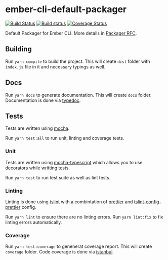 # ember-cli-default-packager

[![Build Status](https://travis-ci.org/ember-cli/ember-cli-default-packager.svg?branch=master)](https://travis-ci.org/ember-cli/ember-cli-default-packager)
[![Build status](https://ci.appveyor.com/api/projects/status/j21toym135ix7g6k?svg=true)](https://ci.appveyor.com/project/embercli/ember-cli-default-packager)
[![Coverage Status](https://coveralls.io/repos/github/ember-cli/ember-cli-default-packager/badge.svg)](https://coveralls.io/github/ember-cli/ember-cli-default-packager)

Default Packager for Ember CLI. More details in [Packager RFC](https://github.com/ember-cli/rfcs/pull/110).

## Building

Run `yarn compile` to build the project. This will create `dist` folder with
`index.js` file in it and necessary typings as well.

## Docs

Run `yarn docs` to generate documentation. This will create `docs` folder.
Documentation is done via [typedoc](http://typedoc.org/).

## Tests

Tests are written using [mocha](https://mochajs.org/).

Run `yarn test:all` to run unit, linting and coverage tests.

### Unit

Tests are written using [mocha-typescript](https://github.com/pana-cc/mocha-typescript)
which allows you to use [decorators](https://github.com/wycats/javascript-decorators)
while writting tests.

Run `yarn test` to run test suite as well as lint tests.

### Linting

Linting is done using [tslint](https://github.com/palantir/tslint) with a
combintation of [prettier](https://github.com/prettier/prettier) and [tslint-config-prettier](https://github.com/alexjoverm/tslint-config-prettier) config.

Run `yarn lint` to ensure there are no linting errors. Run `yarn lint:fix` to
fix linting errors automatically.

### Coverage

Run `yarn test:coverage` to genenerat coverage report. This will create
`coverage` folder. Code coverage is done via [istanbul](https://github.com/istanbuljs/istanbuljs).
